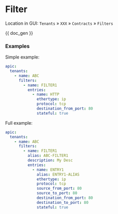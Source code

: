 # Filter

Location in GUI:
`Tenants` » `XXX` » `Contracts` » `Filters`


{{ doc_gen }}

### Examples

Simple example:

```yaml
apic:
  tenants:
    - name: ABC
      filters:
        - name: FILTER1
          entries:
            - name: HTTP
              ethertype: ip
              protocol: tcp
              destination_from_port: 80
              stateful: true
```

Full example:

```yaml
apic:
  tenants:
    - name: ABC
      filters:
        - name: FILTER1
          alias: ABC-FILTER1
          description: My Desc
          entries:
            - name: ENTRY1
              alias: ENTRY1-ALIAS
              ethertype: ip
              protocol: tcp
              source_from_port: 80
              source_to_port: 80
              destination_from_port: 80
              destination_to_port: 80
              stateful: true
```
